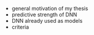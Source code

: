 - general motivation of my thesis
- predictive strength of DNN
- DNN already used as models
- criteria 